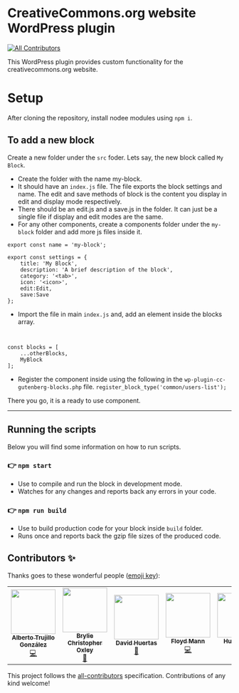 # CreativeCommons.org website WordPress plugin

<!-- ALL-CONTRIBUTORS-BADGE:START - Do not remove or modify this section -->
[![All Contributors](https://img.shields.io/badge/all_contributors-6-orange.svg?style=flat-square)](#contributors-)
<!-- ALL-CONTRIBUTORS-BADGE:END -->

This WordPress plugin provides custom functionality for the creativecommons.org website.

# Setup
After cloning the repository, install nodee modules using `npm i`.

## To add a new block
Create a new folder under the `src` foder. Lets say, the new block called `My Block`.
- Create the folder with the name my-block.
- It should have an `index.js` file. The file exports the block settings and name. The edit and save methods of block is the content you display in edit and display mode respectively.
- There should be an edit.js and a save.js in the folder. It can just be a single file if display and edit modes are the same.
- For any other components, create a components folder under the `my-block` folder and add more js files inside it.
```
export const name = 'my-block';

export const settings = {
    title: 'My Block',
    description: 'A brief description of the block',
    category: '<tab>',
    icon: '<icon>',
    edit:Edit,
    save:Save
};
```
- Import the file in main `index.js` and, add an element inside the blocks array.
```import * as MyBlock from './my-block/index'


const blocks = [
    ...otherBlocks,
    MyBlock
];
```
- Register the component inside using the following in the `wp-plugin-cc-gutenberg-blocks.php` file.
`register_block_type('common/users-list');`

There you go, it is a ready to use component.

---

## Running the scripts
Below you will find some information on how to run scripts.

### 👉  `npm start`
- Use to compile and run the block in development mode.
- Watches for any changes and reports back any errors in your code.

### 👉  `npm run build`
- Use to build production code for your block inside `build` folder.
- Runs once and reports back the gzip file sizes of the produced code.

## Contributors ✨

Thanks goes to these wonderful people ([emoji key](https://allcontributors.org/docs/en/emoji-key)):

<!-- ALL-CONTRIBUTORS-LIST:START - Do not remove or modify this section -->
<!-- prettier-ignore-start -->
<!-- markdownlint-disable -->
<table>
  <tr>
    <td align="center"><a href="http://altrugon.com"><img src="https://avatars.githubusercontent.com/u/398069?v=4?s=100" width="100px;" alt=""/><br /><sub><b>Alberto Trujillo González</b></sub></a><br /><a href="https://github.com/creativecommons/wp-plugin-creativecommons-website/commits?author=altrugon" title="Code">💻</a></td>
    <td align="center"><a href="http://linkedin.com/in/brylie-christopher-oxley/"><img src="https://avatars.githubusercontent.com/u/17307?v=4?s=100" width="100px;" alt=""/><br /><sub><b>Brylie Christopher Oxley</b></sub></a><br /><a href="https://github.com/creativecommons/wp-plugin-creativecommons-website/commits?author=brylie" title="Documentation">📖</a></td>
    <td align="center"><a href="http://davidhuertas.dev"><img src="https://avatars.githubusercontent.com/u/77805983?v=4?s=100" width="100px;" alt=""/><br /><sub><b>David Huertas</b></sub></a><br /><a href="#maintenance-ikurotime" title="Maintenance">🚧</a></td>
    <td align="center"><a href="https://github.com/fmann"><img src="https://avatars.githubusercontent.com/u/711497?v=4?s=100" width="100px;" alt=""/><br /><sub><b>Floyd Mann</b></sub></a><br /><a href="https://github.com/creativecommons/wp-plugin-creativecommons-website/commits?author=fmann" title="Code">💻</a></td>
    <td align="center"><a href="http://hugo.solar"><img src="https://avatars.githubusercontent.com/u/894708?v=4?s=100" width="100px;" alt=""/><br /><sub><b>Hugo Solar</b></sub></a><br /><a href="https://github.com/creativecommons/wp-plugin-creativecommons-website/commits?author=hugosolar" title="Code">💻</a></td>
    <td align="center"><a href="http://kritigodey.com"><img src="https://avatars.githubusercontent.com/u/287034?v=4?s=100" width="100px;" alt=""/><br /><sub><b>Kriti Godey</b></sub></a><br /><a href="https://github.com/creativecommons/wp-plugin-creativecommons-website/pulls?q=is%3Apr+reviewed-by%3Akgodey" title="Reviewed Pull Requests">👀</a></td>
  </tr>
</table>

<!-- markdownlint-restore -->
<!-- prettier-ignore-end -->

<!-- ALL-CONTRIBUTORS-LIST:END -->

This project follows the [all-contributors](https://github.com/all-contributors/all-contributors) specification. Contributions of any kind welcome!
